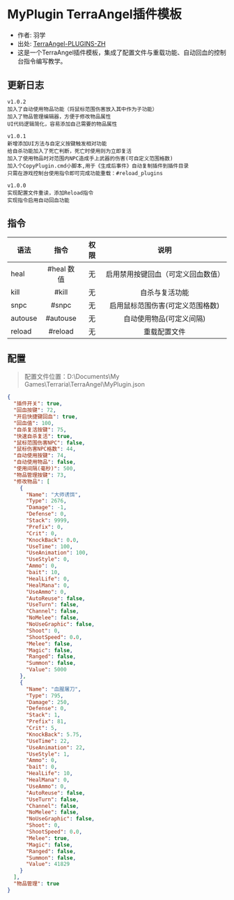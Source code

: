 # MyPlugin TerraAngel插件模板

- 作者: 羽学
- 出处: [TerraAngel-PLUGINS-ZH](https://github.com/UnrealMultiple/TerraAngel/blob/master/PLUGINS.md)
- 这是一个TerraAngel插件模板，集成了配置文件与重载功能、自动回血的控制台指令编写教学。

## 更新日志

```
v1.0.2
加入了自动使用物品功能（将鼠标范围伤害放入其中作为子功能）
加入了物品管理编辑器，方便于修改物品属性
UI代码逻辑简化，容易添加自己需要的物品属性

v1.0.1
新增添加UI方法与自定义按键触发相对功能
给自杀功能加入了死亡判断，死亡时使用则为立即复活
加入了使用物品时对范围内NPC造成手上武器的伤害(可自定义范围格数)
加入个CopyPlugin.cmd小脚本,用于《生成后事件》自动复制插件到插件目录
只需在游戏控制台使用指令即可完成功能重载：#reload_plugins

v1.0.0
实现配置文件重读，添加Reload指令
实现指令启用自动回血功能
```

## 指令

| 语法                             | 指令  |       权限       |                   说明                   |
| -------------------------------- | :---: | :--------------: | :--------------------------------------: |
| heal  | #heal 数值 |  无    |    启用禁用按键回血（可定义回血数值）    |
| kill  | #kill |  无    |    自杀与复活功能    |
| snpc  | #snpc |  无    |    启用鼠标范围伤害(可定义范围格数)    |
| autouse  | #autouse |  无    |    自动使用物品(可定义间隔)    |
| reload  | #reload |   无    |    重载配置文件    |

## 配置
> 配置文件位置：D:\Documents\My Games\Terraria\TerraAngel\MyPlugin.json
```json
{
  "插件开关": true,
  "回血按键": 72,
  "开启快捷键回血": true,
  "回血值": 100,
  "自杀复活按键": 75,
  "快速自杀复活": true,
  "鼠标范围伤害NPC": false,
  "鼠标伤害NPC格数": 44,
  "自动使用按键": 74,
  "自动使用物品": false,
  "使用间隔(毫秒)": 500,
  "物品管理按键": 73,
  "修改物品": [
    {
      "Name": "大师诱饵",
      "Type": 2676,
      "Damage": -1,
      "Defense": 0,
      "Stack": 9999,
      "Prefix": 0,
      "Crit": 0,
      "KnockBack": 0.0,
      "UseTime": 100,
      "UseAnimation": 100,
      "UseStyle": 0,
      "Ammo": 0,
      "bait": 10,
      "HealLife": 0,
      "HealMana": 0,
      "UseAmmo": 0,
      "AutoReuse": false,
      "UseTurn": false,
      "Channel": false,
      "NoMelee": false,
      "NoUseGraphic": false,
      "Shoot": 0,
      "ShootSpeed": 0.0,
      "Melee": false,
      "Magic": false,
      "Ranged": false,
      "Summon": false,
      "Value": 5000
    },
    {
      "Name": "血腥屠刀",
      "Type": 795,
      "Damage": 250,
      "Defense": 0,
      "Stack": 1,
      "Prefix": 81,
      "Crit": 5,
      "KnockBack": 5.75,
      "UseTime": 22,
      "UseAnimation": 22,
      "UseStyle": 1,
      "Ammo": 0,
      "bait": 0,
      "HealLife": 10,
      "HealMana": 0,
      "UseAmmo": 0,
      "AutoReuse": false,
      "UseTurn": false,
      "Channel": false,
      "NoMelee": false,
      "NoUseGraphic": false,
      "Shoot": 0,
      "ShootSpeed": 0.0,
      "Melee": true,
      "Magic": false,
      "Ranged": false,
      "Summon": false,
      "Value": 41829
    }
  ],
  "物品管理": true
}
```